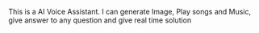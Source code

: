 This is  a AI Voice Assistant. I can generate Image, Play songs and Music, give answer to any question and give real time solution
